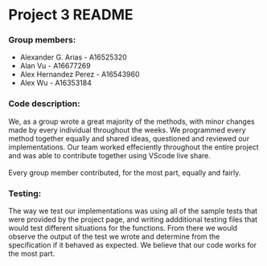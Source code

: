 # Project 3 README 
### Group members: 
* Alexander G. Arias - A16525320
* Alan Vu - A16677269
* Alex Hernandez Perez - A16543960
* Alex Wu - A16353184

### Code description:<br>
We, as a group wrote a great majority of the methods, with minor changes made by every individual throughout the weeks. We programmed every method together equally and shared ideas, questioned and reviewed our implementations. Our team worked effeciently throughout the entire project and was able to contribute together using VScode live share.<br>  
Every group member contributed, for the most part, equally and fairly.<br> 

### Testing:<br>
The way we test our implementations was using all of the sample tests that were provided by the project page, and writing addditional testing files that would test different situations for the functions. From there we would observe the output of the test we wrote and determine from the specification if it behaved as expected. We believe that our code works for the most part.
